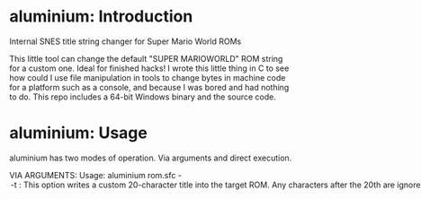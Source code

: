 # aluminium: Introduction

Internal SNES title string changer for Super Mario World ROMs

This little tool can change the default "SUPER MARIOWORLD" ROM string for a custom one. Ideal for finished hacks!
I wrote this little thing in C to see how could I use file manipulation in tools to change bytes in machine code for a platform such as a console, and because I was bored and had nothing to do. This repo includes a 64-bit Windows binary and the source code.

# aluminium: Usage

aluminium has two modes of operation. Via arguments and direct execution.

VIA ARGUMENTS:
Usage: aluminium rom.sfc -<option>
  -t <TITLE>: This option writes a custom 20-character title into the target ROM. Any characters after the 20th are ignored, and this is by design.
  -d: Displays part of the target ROM's information
  -r: Restores the target ROM's original game string. The original string is "SUPER MARIOWORLD\20h\20h\20h\20h\20h".
  
DIRECT EXECUTION:
1. Open up aluminium.
2. Input ROM filename.
3. Type the new title, or type a special command into the prompt.

"restore": Restores the target ROM's original game string. The original string is "SUPER MARIOWORLD\20h\20h\20h\20h\20h".
"exit": Quits without doing anything.


# aluminium: Build from Source
For Windows, MinGW64 is needed to use GNU make and GCC natively. For Linux, the base-devel package is required.
To build, just type "make" in a terminal.
